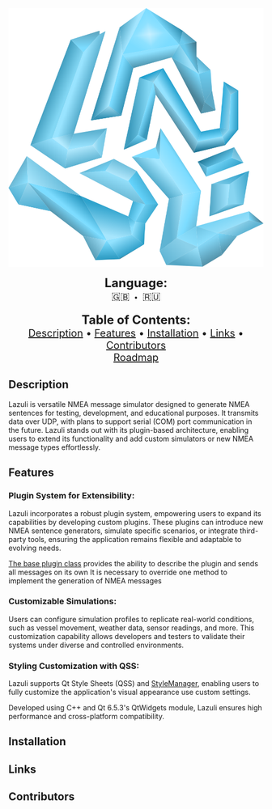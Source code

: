 
<p align="center">
  <img alt="icon" src="https://raw.githubusercontent.com/Jomart02/Lazuli/9f9eb075cd97fd3005f9697a0e55fc5dc5faa373/gitRes/icon.svg" width="512" height="512">
  </strong>
</p>

<!-- Языки -->
<p align="center">
  <strong style="font-size: 24px;">Language:</strong><br>
  <a href="https://github.com/Jomart02/Lazuli/blob/master/README.md" style="font-size: 20px; text-decoration: none; margin: 0 5px;">🇬🇧</a> • 
  <a href="https://github.com/Jomart02/Lazuli/blob/master/gitRes/README_ru.md" style="font-size: 20px; text-decoration: none; margin: 0 5px;">🇷🇺</a>
</p>


<!-- Навигационное меню -->
<p align="center" style="font-size: 20px;">
  <strong style="font-size: 24px;">Table of Contents:</strong><br>
  <a href="#description">Description</a> • 
  <a href="#features">Features</a> • 
  <a href="#installation">Installation</a> • 
  <a href="#links">Links</a> • 
  <a href="#contributors">Сontributors</a><br>
  <a href="https://github.com/users/Jomart02/projects/1"">
    Roadmap
  </a>
</p>


## Description

Lazuli is versatile NMEA message simulator designed to generate NMEA sentences for testing, development, and educational purposes. It transmits data over UDP, with plans to support serial (COM) port communication in the future. Lazuli stands out with its plugin-based architecture, enabling users to extend its functionality and add custom simulators or new NMEA message types effortlessly.

## Features

### Plugin System for Extensibility:
Lazuli incorporates a robust plugin system, empowering users to expand its capabilities by developing custom plugins. These plugins can introduce new NMEA sentence generators, simulate specific scenarios, or integrate third-party tools, ensuring the application remains flexible and adaptable to evolving needs.

[The base plugin class](https://github.com/Jomart02/BaseNaviWidget/tree/11d4991ce9b7591ce461af3f34f1f4f94c38ff8c) provides the ability to describe the plugin and sends all messages on its own
It is necessary to override one method to implement the generation of NMEA
messages

### Customizable Simulations:
Users can configure simulation profiles to replicate real-world conditions, such as vessel movement, weather data, sensor readings, and more. This customization capability allows developers and testers to validate their systems under diverse and controlled environments.

### Styling Customization with QSS:
Lazuli supports Qt Style Sheets (QSS) and [StyleManager](https://github.com/Jomart02/QssStyleManager/tree/5899cc2385e98501828e1226899dd6fa04698501), enabling users to fully customize the application's visual appearance use custom settings. 

Developed using C++ and Qt 6.5.3's QtWidgets module, Lazuli ensures high performance and cross-platform compatibility.

## Installation 

## Links

## Сontributors